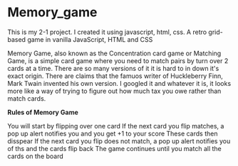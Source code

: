 # Memory_game
This is my 2-1 project. I created it using javascript, html, css. 
A retro grid-based game in vanilla JavaScript, HTML and CSS


Memory Game, also known as the Concentration card game or Matching Game, is a simple card game where you need to match pairs by turn over 2 cards at a time. There are so many versions of it it is hard to in down it's exact origin. There are claims that the famuos writer of Huckleberry Finn, Mark Twain invented his own version. I googled it and whatever it is, it looks more like a way of trying to figure out how much tax you owe rather than match cards.

**Rules of Memory Game**

You will start by flipping over one card
If the next card you flip matches, a pop up alert notifies you and you get +1 to your score
These cards then disspear
If the next card you flip does not match, a pop up alert notifies you of ths and the cards flip back
The game continues until you match all the cards on the board
